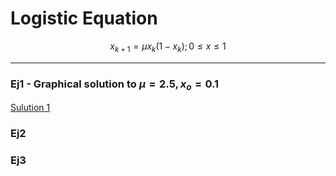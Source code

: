 # Logistic Equation

$$x_{k+1}=\mu x_k(1-x_k);	0\leq x\leq 1$$

---

### Ej1 - Graphical solution to  $\mu=2.5,x_o=0.1$

[Sulution 1](https://github.com/dVaGaymer/EDF-Caos/blob/main/ej1.jl "ej1.jl")

### Ej2

### Ej3

